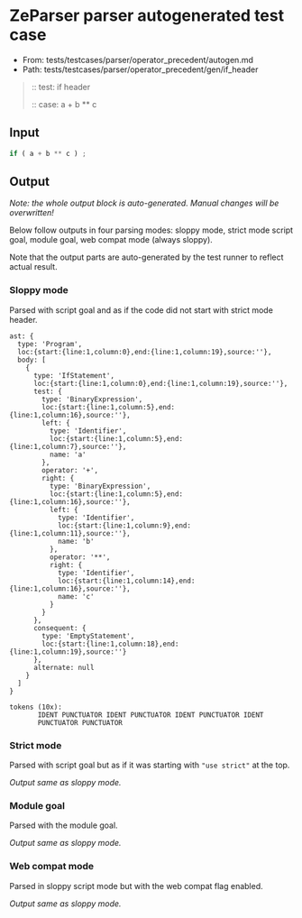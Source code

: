 # ZeParser parser autogenerated test case

- From: tests/testcases/parser/operator_precedent/autogen.md
- Path: tests/testcases/parser/operator_precedent/gen/if_header

> :: test: if header
>
> :: case: a + b ** c

## Input


`````js
if ( a + b ** c ) ;
`````

## Output

_Note: the whole output block is auto-generated. Manual changes will be overwritten!_

Below follow outputs in four parsing modes: sloppy mode, strict mode script goal, module goal, web compat mode (always sloppy).

Note that the output parts are auto-generated by the test runner to reflect actual result.

### Sloppy mode

Parsed with script goal and as if the code did not start with strict mode header.

`````
ast: {
  type: 'Program',
  loc:{start:{line:1,column:0},end:{line:1,column:19},source:''},
  body: [
    {
      type: 'IfStatement',
      loc:{start:{line:1,column:0},end:{line:1,column:19},source:''},
      test: {
        type: 'BinaryExpression',
        loc:{start:{line:1,column:5},end:{line:1,column:16},source:''},
        left: {
          type: 'Identifier',
          loc:{start:{line:1,column:5},end:{line:1,column:7},source:''},
          name: 'a'
        },
        operator: '+',
        right: {
          type: 'BinaryExpression',
          loc:{start:{line:1,column:5},end:{line:1,column:16},source:''},
          left: {
            type: 'Identifier',
            loc:{start:{line:1,column:9},end:{line:1,column:11},source:''},
            name: 'b'
          },
          operator: '**',
          right: {
            type: 'Identifier',
            loc:{start:{line:1,column:14},end:{line:1,column:16},source:''},
            name: 'c'
          }
        }
      },
      consequent: {
        type: 'EmptyStatement',
        loc:{start:{line:1,column:18},end:{line:1,column:19},source:''}
      },
      alternate: null
    }
  ]
}

tokens (10x):
       IDENT PUNCTUATOR IDENT PUNCTUATOR IDENT PUNCTUATOR IDENT
       PUNCTUATOR PUNCTUATOR
`````

### Strict mode

Parsed with script goal but as if it was starting with `"use strict"` at the top.

_Output same as sloppy mode._

### Module goal

Parsed with the module goal.

_Output same as sloppy mode._

### Web compat mode

Parsed in sloppy script mode but with the web compat flag enabled.

_Output same as sloppy mode._
